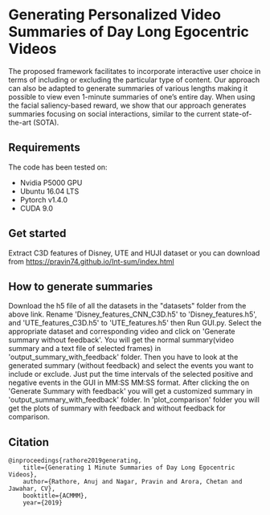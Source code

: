 # Generating Personalized Video Summaries of Day Long Egocentric Videos

The proposed framework facilitates to incorporate interactive user choice in terms of including or excluding the
particular type of content. Our approach can also be adapted to generate summaries of various lengths making it possible to view even 1-minute summaries of one’s entire day. When using the facial saliency-based reward, we show that our approach generates summaries focusing on social interactions, similar to the current state-of-the-art (SOTA).

## Requirements
The code has been tested on:

- Nvidia P5000 GPU
- Ubuntu 16.04 LTS
- Pytorch v1.4.0
- CUDA 9.0

## Get started
Extract C3D features of Disney, UTE and HUJI dataset or you can download from https://pravin74.github.io/Int-sum/index.html

## How to generate summaries

Download the h5 file of all the datasets in the "datasets" folder from the above link. Rename 'Disney_features_CNN_C3D.h5' to 'Disney_features.h5', and 'UTE_features_C3D.h5' to 'UTE_features.h5' then Run GUI.py. Select the appropriate dataset and corresponding video and click on 'Generate summary without feedback'. You will get the normal summary(video summary and a text file of selected frames) in 'output_summary_with_feedback' folder. Then you have to look at the generated summary (without feedback) and select the events you want to include or exclude. Just put the time intervals of the selected positive and negative events in the GUI in MM:SS MM:SS format.
After clicking the on 'Generate Summary with feedback' you will get a customized summary in 'output_summary_with_feedback' folder.  In 'plot_comparison' folder you will get the plots of summary with feedback and without feedback for comparison.
## Citation
```
@inproceedings{rathore2019generating,
    title={Generating 1 Minute Summaries of Day Long Egocentric Videos},
    author={Rathore, Anuj and Nagar, Pravin and Arora, Chetan and Jawahar, CV},
    booktitle={ACMMM},
    year={2019}
```
